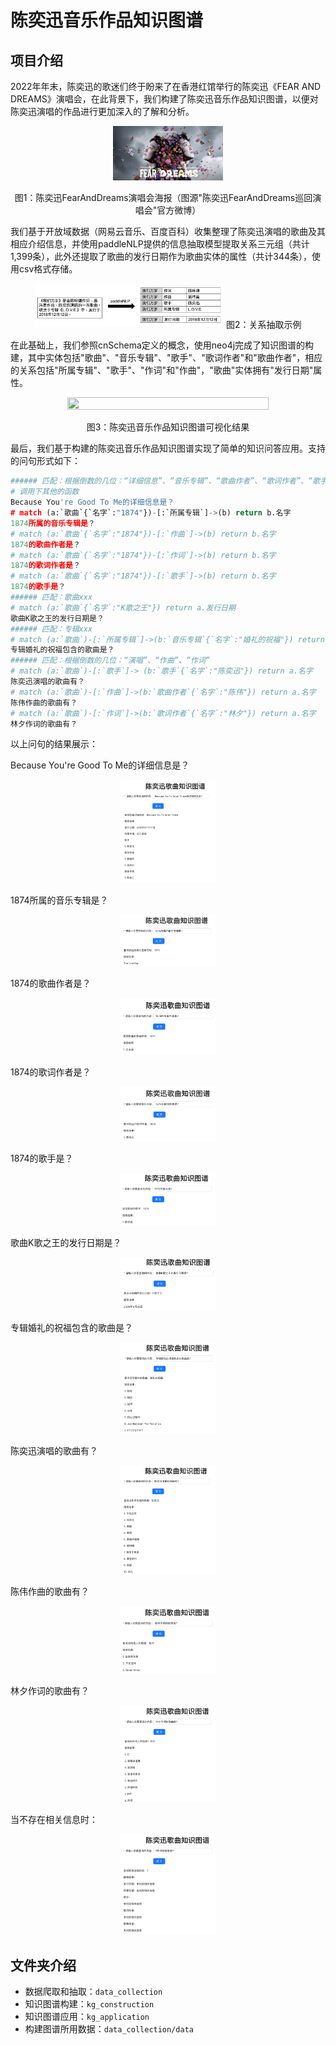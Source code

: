 # 陈奕迅音乐作品知识图谱
## 项目介绍
2022年年末，陈奕迅的歌迷们终于盼来了在香港红馆举行的陈奕迅《FEAR AND DREAMS》演唱会，在此背景下，我们构建了陈奕迅音乐作品知识图谱，以便对陈奕迅演唱的作品进行更加深入的了解和分析。

<center>
<img src="concert_post.png" width="35%" height="35%" />

图1：陈奕迅FearAndDreams演唱会海报（图源"陈奕迅FearAndDreams巡回演唱会"官方微博）
</center>

我们基于开放域数据（网易云音乐、百度百科）收集整理了陈奕迅演唱的歌曲及其相应介绍信息，并使用paddleNLP提供的信息抽取模型提取关系三元组（共计1,399条），此外还提取了歌曲的发行日期作为歌曲实体的属性（共计344条），使用csv格式存储。

<center>
<img src="data_collection/example.png" width="60%" height="60%" />
图2：关系抽取示例
</center>

在此基础上，我们参照cnSchema定义的概念，使用neo4j完成了知识图谱的构建，其中实体包括"歌曲"、"音乐专辑"、"歌手"、"歌词作者"和"歌曲作者"，相应的关系包括"所属专辑"、"歌手"、"作词"和"作曲"，"歌曲"实体拥有"发行日期"属性。

<center>
<img src="kg_construction/graph.png" width="80%" height="80%" />

图3：陈奕迅音乐作品知识图谱可视化结果
</center>

最后，我们基于构建的陈奕迅音乐作品知识图谱实现了简单的知识问答应用。支持的问句形式如下：

```python
###### 匹配：根据倒数的几位：“详细信息”、“音乐专辑”、“歌曲作者”、“歌词作者”、“歌手”
# 调用下其他的函数
Because You're Good To Me的详细信息是？
# match (a:`歌曲`{`名字`:"1874"})-[:`所属专辑`]->(b) return b.名字
1874所属的音乐专辑是？
# match (a:`歌曲`{`名字`:"1874"})-[:`作曲`]->(b) return b.名字
1874的歌曲作者是？
# match (a:`歌曲`{`名字`:"1874"})-[:`作词`]->(b) return b.名字
1874的歌词作者是？
# match (a:`歌曲`{`名字`:"1874"})-[:`歌手`]->(b) return b.名字
1874的歌手是？
###### 匹配：歌曲xxx
# match (a:`歌曲`{`名字`:"K歌之王"}) return a.发行日期
歌曲K歌之王的发行日期是？
###### 匹配：专辑xxx
# match (a:`歌曲`)-[:`所属专辑`]->(b:`音乐专辑`{`名字`:"婚礼的祝福"}) return a.名字
专辑婚礼的祝福包含的歌曲是？
###### 匹配：根据倒数的几位：“演唱”、“作曲”、“作词”
# match (a:`歌曲`)-[:`歌手`]-> (b:`歌手`{`名字`:"陈奕迅"}) return a.名字
陈奕迅演唱的歌曲有？
# match (a:`歌曲`)-[:`作曲`]->(b:`歌曲作者`{`名字`:"陈伟"}) return a.名字
陈伟作曲的歌曲有？
# match (a:`歌曲`)-[:`作词`]->(b:`歌词作者`{`名字`:"林夕"}) return a.名字
林夕作词的歌曲有？
```

以上问句的结果展示：

Because You're Good To Me的详细信息是？

<center>    
    <img src="kg_application/README.assets/image-20230103215714445.png" width="30%" height="30%" /></center>

1874所属的音乐专辑是？

<center>    
    <img src="kg_application/README.assets/image-20230103215731379.png" width="30%" height="30%" /></center>

1874的歌曲作者是？

<center>    
    <img src="kg_application/README.assets/image-20230103215749195.png" width="30%" height="30%" /></center>

1874的歌词作者是？

<center>    
    <img src="kg_application/README.assets/image-20230103215809059.png" width="30%" height="30%" /></center>

1874的歌手是？

<center>    
    <img src="kg_application/README.assets/image-20230103215823421.png" width="30%" height="30%" /></center>

歌曲K歌之王的发行日期是？

<center>    
    <img src="kg_application/README.assets/image-20230103215847522.png" width="30%" height="30%" /></center>

专辑婚礼的祝福包含的歌曲是？

<center>    
    <img src="kg_application/README.assets/image-20230103215903285.png" width="30%" height="30%" /></center>

陈奕迅演唱的歌曲有？

<center>    
    <img src="kg_application/README.assets/image-20230103215542613.png" width="30%" height="30%" /></center>

陈伟作曲的歌曲有？

<center>    
    <img src="kg_application/README.assets/image-20230103215918426.png" width="30%" height="30%" /></center>

林夕作词的歌曲有？

<center>    
    <img src="kg_application/README.assets/image-20230103215937902.png" width="30%" height="30%" /></center>

当不存在相关信息时：

<center>    
    <img src="kg_application/README.assets/image-20230103220017441.png" width="30%" height="30%" /></center>

## 文件夹介绍
- 数据爬取和抽取：`data_collection`
- 知识图谱构建：`kg_construction`
- 知识图谱应用：`kg_application`
- 构建图谱所用数据：`data_collection/data`